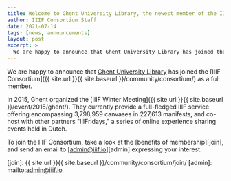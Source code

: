 ```yaml
---
title: Welcome to Ghent University Library, the newest member of the IIIF Consortium!
author: IIIF Consortium Staff
date: 2021-07-14
tags: [news, announcements]
layout: post
excerpt: >
  We are happy to announce that Ghent University Library has joined the Consortium as a full member. 
---
```


We are happy to announce that [Ghent University Library](https://lib.ugent.be/) has joined the [IIIF Consortium]({{ site.url }}{{ site.baseurl }}/community/consortium/) as a full member. 

In 2015, Ghent organized the [IIIF Winter Meeting]({{ site.url }}{{ site.baseurl }}/event/2015/ghent/). They currently provide a full-fledged IIIF service offering encompassing 3,798,959 canvases in 227,613 manifests, and co-host with other partners "IIIFridays," a series of online experience sharing events held in Dutch.

To join the IIIF Consortium, take a look at the [benefits of membership][join], and send an email to [admin@iiif.io][admin] expressing your interest.

[join]: {{ site.url }}{{ site.baseurl }}/community/consortium/join/
[admin]: mailto:admin@iiif.io
